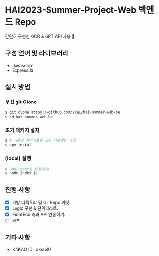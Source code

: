 # HAI2023-Summer-Project-Web 백엔드 Repo

간단히 구현한 OCR & GPT API 사용 💽

## 구성 언어 및 라이브러리

-   Javascript
-   ExpressJS

## 설치 방법

### 우선 git Clone

```sh
$ git clone https://github.com/VYWL/hai-summer-web-be
$ cd hai-summer-web-be
```

### 초기 패키지 설치

```sh
$ # 의존성 패키지들을 모두 다운받는 과정
$ npm install
```

### (local) 실행

```sh
# 8081 port로 요청대기!
$ node index.js
```

## 진행 사항

-   [x] 개발 디렉토리 및 Git Repo 커밋.
-   [x] Logic 구현 & 단위테스트.
-   [x] FrontEnd 측과 API 연동하기.
-   [ ] 배포

## 기타 사항

-   KAKAO ID : dksu40
